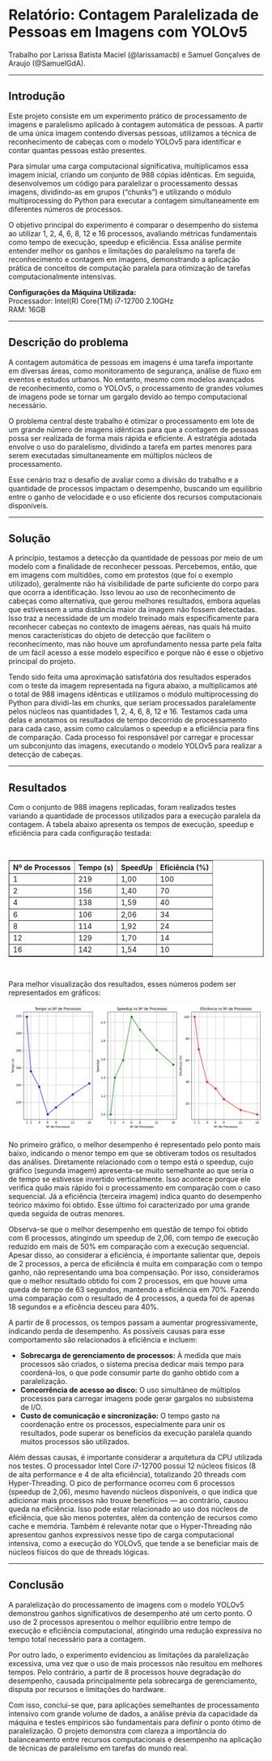 <h1>Relatório: Contagem Paralelizada de Pessoas em Imagens com YOLOv5</h1>
Trabalho por Larissa Batista Maciel (@larissamacb) e Samuel Gonçalves de Araujo (@SamuelGdA).
<hr>
<h2>Introdução</h2>
<p>Este projeto consiste em um experimento prático de processamento de imagens e paralelismo aplicado à contagem automática de pessoas. A partir de uma única imagem contendo diversas pessoas, utilizamos a técnica de reconhecimento de cabeças com o modelo YOLOv5 para identificar e contar quantas pessoas estão presentes.</p>
<p>Para simular uma carga computacional significativa, multiplicamos essa imagem inicial, criando um conjunto de 988 cópias idênticas. Em seguida, desenvolvemos um código para paralelizar o processamento dessas imagens, dividindo-as em grupos (“chunks”) e utilizando o módulo multiprocessing do Python para executar a contagem simultaneamente em diferentes números de processos.</p>
<p></p>O objetivo principal do experimento é comparar o desempenho do sistema ao utilizar 1, 2, 4, 6, 8, 12 e 16 processos, avaliando métricas fundamentais como tempo de execução, speedup e eficiência. Essa análise permite entender melhor os ganhos e limitações do paralelismo na tarefa de reconhecimento e contagem em imagens, demonstrando a aplicação prática de conceitos de computação paralela para otimização de tarefas computacionalmente intensivas.</p>

<strong>Configurações da Máquina Utilizada:</strong><br>
Processador: Intel(R) Core(TM) i7-12700 2.10GHz<br>
RAM: 16GB
<hr>
<h2>Descrição do problema</h2>
<p>A contagem automática de pessoas em imagens é uma tarefa importante em diversas áreas, como monitoramento de segurança, análise de fluxo em eventos e estudos urbanos. No entanto, mesmo com modelos avançados de reconhecimento, como o YOLOv5, o processamento de grandes volumes de imagens pode se tornar um gargalo devido ao tempo computacional necessário.</p>

<p>O problema central deste trabalho é otimizar o processamento em lote de um grande número de imagens idênticas para que a contagem de pessoas possa ser realizada de forma mais rápida e eficiente. A estratégia adotada envolve o uso do paralelismo, dividindo a tarefa em partes menores para serem executadas simultaneamente em múltiplos núcleos de processamento.</p>

<p>Esse cenário traz o desafio de avaliar como a divisão do trabalho e a quantidade de processos impactam o desempenho, buscando um equilíbrio entre o ganho de velocidade e o uso eficiente dos recursos computacionais disponíveis.</p>
<hr>
<h2>Solução</h2>
<p>A princípio, testamos a detecção da quantidade de pessoas por meio de um modelo com a finalidade de reconhecer pessoas. Percebemos, então, que em imagens com multidões, como em protestos (que foi o exemplo utilizado), geralmente não há visibilidade de parte suficiente do corpo para que ocorra a identificação. Isso levou ao uso de reconhecimento de cabeças como alternativa, que gerou melhores resultados, embora aquelas que estivessem a uma distância maior da imagem não fossem detectadas. Isso traz a necessidade de um modelo treinado mais especificamente para reconhecer cabeças no contexto de imagens aéreas, nas quais há muito menos características do objeto de detecção que facilitem o reconhecimento, mas não houve um aprofundamento nessa parte pela falta de um fácil acesso a esse modelo específico e porque não é esse o objetivo principal do projeto.</p>
<p>Tendo sido feita uma aproximação satisfatória dos resultados esperados com o teste da imagem representada na figura abaixo, a multiplicamos até o total de 988 imagens idênticas e utilizamos o módulo multiprocessing do Python para dividi-las em chunks, que seriam processados paralelamente pelos núcleos nas quantidades 1, 2, 4, 6, 8, 12 e 16. Testamos cada uma delas e anotamos os resultados de tempo decorrido de processamento para cada caso, assim como calculamos o speedup e a eficiência para fins de comparação. Cada processo foi responsável por carregar e processar um subconjunto das imagens, executando o modelo YOLOv5 para realizar a detecção de cabeças.</p>

<hr>
<h2>Resultados</h2>
<p>Com o conjunto de 988 imagens replicadas, foram realizados testes variando a quantidade de processos utilizados para a execução paralela da contagem. A tabela abaixo apresenta os tempos de execução, speedup e eficiência para cada configuração testada:</p>
<br>
<table border="1" cellspacing="0" cellpadding="5">
  <thead>
    <tr>
      <th>Nº de Processos</th>
      <th>Tempo (s)</th>
      <th>SpeedUp</th>
      <th>Eficiência (%)</th>
    </tr>
  </thead>
  <tbody>
    <tr>
      <td>1</td>
      <td>219</td>
      <td>1,00</td>
      <td>100</td>
    </tr>
    <tr>
      <td>2</td>
      <td>156</td>
      <td>1,40</td>
      <td>70</td>
    </tr>
    <tr>
      <td>4</td>
      <td>138</td>
      <td>1,59</td>
      <td>40</td>
    </tr>
    <tr>
      <td>6</td>
      <td>106</td>
      <td>2,06</td>
      <td>34</td>
    </tr>
    <tr>
      <td>8</td>
      <td>114</td>
      <td>1,92</td>
      <td>24</td>
    </tr>
    <tr>
      <td>12</td>
      <td>129</td>
      <td>1,70</td>
      <td>14</td>
    </tr>
    <tr>
      <td>16</td>
      <td>142</td>
      <td>1,54</td>
      <td>10</td>
    </tr>
  </tbody>
</table>
<br>
<p>Para melhor visualização dos resultados, esses números podem ser representados em gráficos:</p>
<img src=graficos.png>
<br>
<p>No primeiro gráfico, o melhor desempenho é representado pelo ponto mais baixo, indicando o menor tempo em que se obtiveram todos os resultados das análises. Diretamente relacionado com o tempo está o speedup, cujo gráfico (segunda imagem) apresenta-se muito semelhante ao que seria o de tempo se estivesse invertido verticalmente. Isso acontece porque ele verifica quão mais rápido foi o processamento em comparação com o caso sequencial. Já a eficiência (terceira imagem) indica quanto do desempenho teórico máximo foi obtido. Esse último foi caracterizado por uma grande queda seguida de outras menores.</p>
<p>Observa-se que o melhor desempenho em questão de tempo foi obtido com 6 processos, atingindo um speedup de 2,06, com tempo de execução reduzido em mais de 50% em comparação com a execução sequencial. Apesar disso, ao considerar a eficiência, é importante salientar que, depois de 2 processos, a perca de eficiência é muita em comparação com o tempo ganho, não representando uma boa compensação. Por isso, consideramos que o melhor resultado obtido foi com 2 processos, em que houve uma queda de tempo de 63 segundos, mantendo a eficiência em 70%. Fazendo uma comparação com o resultado de 4 processos, a queda foi de apenas 18 segundos e a eficência desceu para 40%.
<p>A partir de 8 processos, os tempos passam a aumentar progressivamente, indicando perda de desempenho. As possíveis causas para esse comportamento são relacionados à eficiência e incluem:</p>

<ul>
  <li><strong>Sobrecarga de gerenciamento de processos:</strong> À medida que mais processos são criados, o sistema precisa dedicar mais tempo para coordená-los, o que pode consumir parte do ganho obtido com a paralelização.</li>
  <li><strong>Concorrência de acesso ao disco:</strong> O uso simultâneo de múltiplos processos para carregar imagens pode gerar gargalos no subsistema de I/O.</li>
  <li><strong>Custo de comunicação e sincronização:</strong> O tempo gasto na coordenação entre os processos, especialmente para unir os resultados, pode superar os benefícios da execução paralela quando muitos processos são utilizados.</li>
</ul>

<p>Além dessas causas, é importante considerar a arquitetura da CPU utilizada nos testes. O processador Intel Core i7-12700 possui 12 núcleos físicos (8 de alta performance e 4 de alta eficiência), totalizando 20 threads com Hyper-Threading. O pico de performance ocorreu com 6 processos (speedup de 2,06), mesmo havendo núcleos disponíveis, o que indica que adicionar mais processos não trouxe benefícios — ao contrário, causou queda na eficiência. Isso pode estar relacionado ao uso dos núcleos de eficiência, que são menos potentes, além da contenção de recursos como cache e memória. Também é relevante notar que o Hyper-Threading não apresentou ganhos expressivos nesse tipo de carga computacional intensiva, como a execução do YOLOv5, que tende a se beneficiar mais de núcleos físicos do que de threads lógicas.</p>
<hr>
<h2>Conclusão</h2>
<p>A paralelização do processamento de imagens com o modelo YOLOv5 demonstrou ganhos significativos de desempenho até um certo ponto. O uso de 2 processos apresentou o melhor equilíbrio entre tempo de execução e eficiência computacional, atingindo uma redução expressiva no tempo total necessário para a contagem.</p>
<p>Por outro lado, o experimento evidenciou as limitações da paralelização excessiva, uma vez que o uso de mais processos não resultou em melhores tempos. Pelo contrário, a partir de 8 processos houve degradação do desempenho, causada principalmente pela sobrecarga de gerenciamento, disputa por recursos e limitações do hardware.</p>
<p>Com isso, conclui-se que, para aplicações semelhantes de processamento intensivo com grande volume de dados, a análise prévia da capacidade da máquina e testes empíricos são fundamentais para definir o ponto ótimo de paralelização. O projeto demonstra com clareza a importância do balanceamento entre recursos computacionais e desempenho na aplicação de técnicas de paralelismo em tarefas do mundo real.</p>

